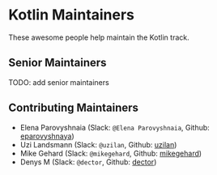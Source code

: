 # Kotlin Maintainers

These awesome people help maintain the Kotlin track.

## Senior Maintainers

TODO: add senior maintainers

## Contributing Maintainers

  - Elena Parovyshnaia (Slack: `@Elena Parovyshnaia`, Github: [eparovyshnaya](https://github.com/eparovyshnaya))
  - Uzi Landsmann (Slack: `@uzilan`, Github: [uzilan](https://github.com/uzilan))
  - Mike Gehard (Slack: `@mikegehard`, Github: [mikegehard](https://github.com/mikegehard))
  - Denys M (Slack: `@dector`, Github: [dector](https://github.com/dector))
